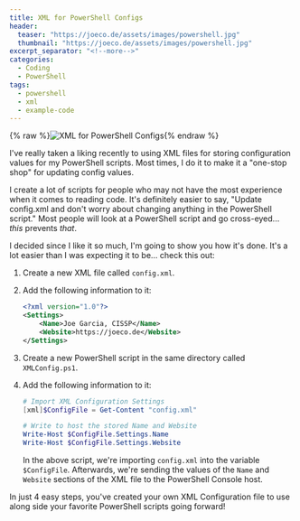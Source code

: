 ```yaml
---
title: XML for PowerShell Configs
header:
  teaser: "https://joeco.de/assets/images/powershell.jpg"
  thumbnail: "https://joeco.de/assets/images/powershell.jpg"
excerpt_separator: "<!--more-->"
categories:
  - Coding
  - PowerShell
tags:
  - powershell
  - xml
  - example-code
---
```


{% raw %}![XML for PowerShell Configs](https://joeco.de/assets/images/powershell.jpg){% endraw %}

I've really taken a liking recently to using XML files for storing configuration values for my PowerShell scripts.  Most times, I do it to make it a "one-stop shop" for updating config values.
<!--more-->

I create a lot of scripts for people who may not have the most experience when it comes to reading code.  It's definitely easier to say, "Update config.xml and don't worry about changing anything in the PowerShell script."  Most people will look at a PowerShell script and go cross-eyed... _this_ prevents _that_.

I decided since I like it so much, I'm going to show you how it's done.  It's a lot easier than I was expecting it to be... check this out:

1. Create a new XML file called `config.xml`.
2. Add the following information to it:
   ```xml
   <?xml version="1.0"?>
   <Settings>
       <Name>Joe Garcia, CISSP</Name>
       <Website>https://joeco.de</Website>
   </Settings>
   ```
3. Create a new PowerShell script in the same directory called `XMLConfig.ps1`.
4. Add the following information to it:
   ```powershell
   # Import XML Configuration Settings
   [xml]$ConfigFile = Get-Content "config.xml"
   
   # Write to host the stored Name and Website
   Write-Host $ConfigFile.Settings.Name
   Write-Host $ConfigFile.Settings.Website
   ```
   
   In the above script, we're importing `config.xml` into the variable `$ConfigFile`.  Afterwards, we're sending the values of the `Name` and `Website` sections of the XML file to the PowerShell Console host.

In just 4 easy steps, you've created your own XML Configuration file to use along side your favorite PowerShell scripts going forward!
